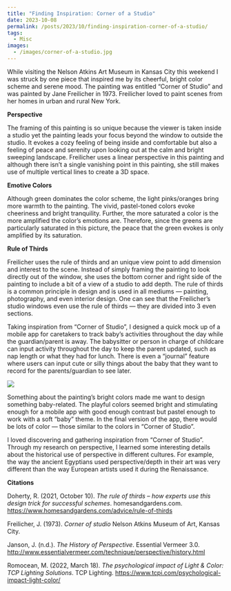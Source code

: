 ```yaml
---
title: "Finding Inspiration: Corner of a Studio"
date: 2023-10-08
permalink: /posts/2023/10/finding-inspiration-corner-of-a-studio/
tags:
  - Misc
images:
  - /images/corner-of-a-studio.jpg
---
```


While visiting the Nelson Atkins Art Museum in Kansas City this weekend I was struck by one piece that inspired me by its cheerful, bright color scheme and serene mood. The painting was entitled “Corner of Studio” and was painted by Jane Freilicher in 1973. Freilicher loved to paint scenes from her homes in urban and rural New York.

**Perspective**

The framing of this painting is so unique because the viewer is taken inside a studio yet the painting leads your focus beyond the window to outside the studio. It evokes a cozy feeling of being inside and comfortable but also a feeling of peace and serenity upon looking out at the calm and bright sweeping landscape. Freilicher uses a linear perspective in this painting and although there isn’t a single vanishing point in this painting, she still makes use of multiple vertical lines to create a 3D space.

**Emotive Colors**

Although green dominates the color scheme, the light pinks/oranges bring more warmth to the painting. The vivid, pastel-toned colors evoke cheeriness and bright tranquility. Further, the more saturated a color is the more amplified the color’s emotions are. Therefore, since the greens are particularly saturated in this picture, the peace that the green evokes is only amplified by its saturation.

**Rule of Thirds**

Freilicher uses the rule of thirds and an unique view point to add dimension and interest to the scene. Instead of simply framing the painting to look directly out of the window, she uses the bottom corner and right side of the painting to include a bit of a view of a studio to add depth. The rule of thirds is a common principle in design and is used in all mediums — painting, photography, and even interior design. One can see that the Freilicher’s studio windows even use the rule of thirds — they are divided into 3 even sections.

Taking inspiration from “Corner of Studio”, I designed a quick mock up of a mobile app for caretakers to track baby’s activities throughout the day while the guardian/parent is away. The babysitter or person in charge of childcare can input activity throughout the day to keep the parent updated, such as nap length or what they had for lunch. There is even a “journal” feature where users can input cute or silly things about the baby that they want to record for the parents/guardian to see later.

<img src='/images/grown.jpg'>

Something about the painting’s bright colors made me want to design something baby-related. The playful colors seemed bright and stimulating enough for a mobile app with good enough contrast but pastel enough to work with a soft “baby” theme. In the final version of the app, there would be lots of color — those similar to the colors in “Corner of Studio”.

I loved discovering and gathering inspiration from “Corner of Studio”. Through my research on perspective, I learned some interesting details about the historical use of perspective in different cultures. For example, the way the ancient Egyptians used perspective/depth in their art was very different than the way European artists used it during the Renaissance.

**Citations**

Doherty, R. (2021, October 10). _The rule of thirds – how experts use this design trick for successful schemes_. homesandgardens.com. https://www.homesandgardens.com/advice/rule-of-thirds

Freilicher, J. (1973). _Corner of studio_ Nelson Atkins Museum of Art, Kansas City.

Janson, J. (n.d.). _The History of Perspective_. Essential Vermeer 3.0. http://www.essentialvermeer.com/technique/perspective/history.html

Romocean, M. (2022, March 18). _The psychological impact of Light & Color: TCP Lighting Solutions_. TCP Lighting. https://www.tcpi.com/psychological-impact-light-color/
